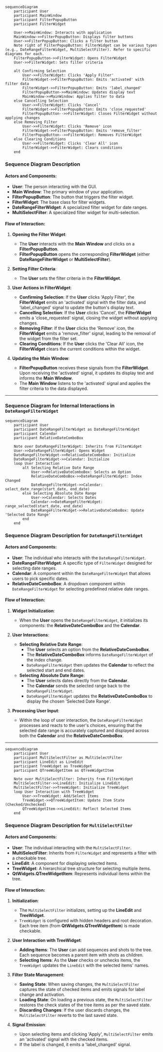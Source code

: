 ```mermaid
sequenceDiagram
    participant User
    participant MainWindow
    participant FilterPopupButton
    participant FilterWidget

    User->>MainWindow: Interacts with application
    MainWindow->>FilterPopupButton: Displays filter buttons
    User->>FilterPopupButton: Clicks a filter button
    Note right of FilterPopupButton: FilterWidget can be various types (e.g., DateRangeFilterWidget, MultiSelectFilter). Refer to specific diagrams for each.
    FilterPopupButton->>FilterWidget: Opens FilterWidget
    User->>FilterWidget: Sets filter criteria

    alt Confirming Selection
        User->>FilterWidget: Clicks 'Apply Filter'
        FilterWidget->>FilterPopupButton: Emits 'activated' with filter data
        FilterWidget->>FilterPopupButton: Emits 'label_changed'
        FilterPopupButton->>MainWindow: Updates display text
        MainWindow->>MainWindow: Applies filter to data
    else Cancelling Selection
        User->>FilterWidget: Clicks 'Cancel'
        FilterWidget->>FilterPopupButton: Emits 'close_requested'
        FilterPopupButton-->>FilterWidget: Closes FilterWidget without applying changes
    else Removing Filter
        User->>FilterWidget: Clicks 'Remove' icon
        FilterWidget->>FilterPopupButton: Emits 'remove_filter'
        FilterPopupButton-->>FilterWidget: Removes FilterWidget
    else Clearing Conditions
        User->>FilterWidget: Clicks 'Clear All' icon
        FilterWidget->>FilterWidget: Clears conditions
    end
```

### Sequence Diagram Description

#### Actors and Components:
- **User**: The person interacting with the GUI.
- **Main Window**: The primary window of your application.
- **FilterPopupButton**: The button that triggers the filter widget.
- **FilterWidget**: The base class for filter widgets.
- **DateRangeFilterWidget**: A specialized filter widget for date ranges.
- **MultiSelectFilter**: A specialized filter widget for multi-selection.

#### Flow of Interaction:
1. **Opening the Filter Widget**:
   - The **User** interacts with the **Main Window** and clicks on a **FilterPopupButton**.
   - **FilterPopupButton** opens the corresponding **FilterWidget** (either **DateRangeFilterWidget** or **MultiSelectFilter**).

2. **Setting Filter Criteria**:
   - The **User** sets the filter criteria in the **FilterWidget**.

3. **User Actions in FilterWidget**:
   - **Confirming Selection**: If the **User** clicks 'Apply Filter', the **FilterWidget** emits an 'activated' signal with the filter data, and 'label_changed' signal to update the button's display text.
   - **Cancelling Selection**: If the **User** clicks 'Cancel', the **FilterWidget** emits a 'close_requested' signal, closing the widget without applying changes.
   - **Removing Filter**: If the **User** clicks the 'Remove' icon, the **FilterWidget** emits a 'remove_filter' signal, leading to the removal of the widget from the filter set.
   - **Clearing Conditions**: If the **User** clicks the 'Clear All' icon, the **FilterWidget** clears the current conditions within the widget.

4. **Updating the Main Window**:
   - **FilterPopupButton** receives these signals from the **FilterWidget**. Upon receiving the 'activated' signal, it updates its display text and informs the **Main Window**.
   - The **Main Window** listens to the 'activated' signal and applies the filter criteria to the data displayed.

---

### Sequence Diagram for Internal Interactions in `DateRangeFilterWidget`

```mermaid
sequenceDiagram
    participant User
    participant DateRangeFilterWidget as DateRangeFilterWidget
    participant Calendar
    participant RelativeDateComboBox

    Note over DateRangeFilterWidget: Inherits from FilterWidget
    User->>DateRangeFilterWidget: Opens Widget
    DateRangeFilterWidget->>RelativeDateComboBox: Initialize
    DateRangeFilterWidget->>Calendar: Initialize
    loop User Interaction
        alt Selecting Relative Date Range
            User->>RelativeDateComboBox: Selects an Option
            RelativeDateComboBox->>DateRangeFilterWidget: Index Changed
            DateRangeFilterWidget->>Calendar: select_date_range(start_date, end_date)
        else Selecting Absolute Date Range
            User->>Calendar: Selects Dates
            Calendar->>DateRangeFilterWidget: range_selected(start_date, end_date)
            DateRangeFilterWidget->>RelativeDateComboBox: Update 'Selected Date Range'
        end
    end
```

### Sequence Diagram Description for `DateRangeFilterWidget`

#### Actors and Components:
- **User**: The individual who interacts with the `DateRangeFilterWidget`.
- **DateRangeFilterWidget**: A specific type of `FilterWidget` designed for selecting date ranges.
- **Calendar**: A component within the `DateRangeFilterWidget` that allows users to pick specific dates.
- **RelativeDateComboBox**: A dropdown component within `DateRangeFilterWidget` for selecting predefined relative date ranges.

#### Flow of Interaction:
1. **Widget Initialization**:
   - When the **User** opens the `DateRangeFilterWidget`, it initializes its components: the **RelativeDateComboBox** and the **Calendar**.

2. **User Interactions**:
   - **Selecting Relative Date Range**: 
     - The **User** selects an option from the **RelativeDateComboBox**.
     - The **RelativeDateComboBox** informs `DateRangeFilterWidget` of the index change.
     - `DateRangeFilterWidget` then updates the **Calendar** to reflect the selected start and end dates.
   - **Selecting Absolute Date Range**:
     - The **User** selects dates directly from the **Calendar**.
     - The **Calendar** sends the selected range back to the `DateRangeFilterWidget`.
     - `DateRangeFilterWidget` updates the **RelativeDateComboBox** to display the chosen 'Selected Date Range'.

3. **Processing User Input**:
   - Within the loop of user interaction, the `DateRangeFilterWidget` processes and reacts to the user's choices, ensuring that the selected date range is accurately captured and displayed across both the **Calendar** and the **RelativeDateComboBox**.

---
```mermaid
sequenceDiagram
    participant User
    participant MultiSelectFilter as MultiSelectFilter
    participant LineEdit as LineEdit
    participant TreeWidget as TreeWidget
    participant QTreeWidgetItem as QTreeWidgetItem

    Note over MultiSelectFilter: Inherits from FilterWidget
    MultiSelectFilter->>LineEdit: Initialize LineEdit
    MultiSelectFilter->>TreeWidget: Initialize TreeWidget
    loop User Interaction with TreeWidget
        User->>TreeWidget: Add/Select Items
        TreeWidget->>QTreeWidgetItem: Update Item State (Checked/Unchecked)
        QTreeWidgetItem->>LineEdit: Reflect Selected Items
    end
```

### Sequence Diagram Description for `MultiSelectFilter`

#### Actors and Components:
- **User**: The individual interacting with the `MultiSelectFilter`.
- **MultiSelectFilter**: Inherits from `FilterWidget` and represents a filter with a checkable tree.
- **LineEdit**: A component for displaying selected items.
- **TreeWidget**: A hierarchical tree structure for selecting multiple items.
- **QtWidgets.QTreeWidgetItem**: Represents individual items within the tree.

#### Flow of Interaction:
1. **Initialization**:
   - The `MultiSelectFilter` initializes, setting up the **LineEdit** and **TreeWidget**.
   - `TreeWidget` is configured with hidden headers and root decoration. Each tree item (from **QtWidgets.QTreeWidgetItem**) is made checkable.

2. **User Interaction with TreeWidget**:
   - **Adding Items**: The **User** can add sequences and shots to the tree. Each sequence becomes a parent item with shots as children.
   - **Selecting Items**: As the **User** checks or unchecks items, the `TreeWidget` updates the `LineEdit` with the selected items' names.

3. **Filter State Management**:
   - **Saving State**: When saving changes, the `MultiSelectFilter` captures the state of checked items and emits signals for label change and activation.
   - **Loading State**: On loading a previous state, the `MultiSelectFilter` restores the check states of the tree items as per the saved state.
   - **Discarding Changes**: If the user discards changes, the `MultiSelectFilter` reverts to the last saved state.

4. **Signal Emission**:
   - Upon selecting items and clicking 'Apply', `MultiSelectFilter` emits an 'activated' signal with the checked items.
   - If the label is changed, it emits a 'label_changed' signal.

